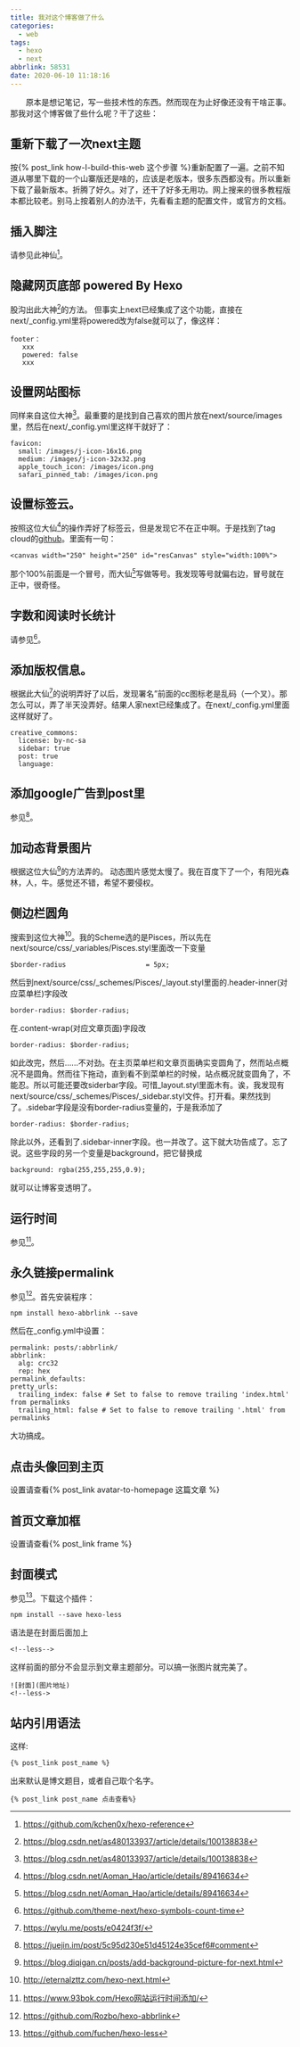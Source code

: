 ```yaml
---
title: 我对这个博客做了什么
categories:
  - web
tags:
  - hexo
  - next
abbrlink: 58531
date: 2020-06-10 11:18:16
---
```


&emsp;&emsp;原本是想记笔记，写一些技术性的东西。然而现在为止好像还没有干啥正事。那我对这个博客做了些什么呢？干了这些：
<!-- more -->

## 重新下载了一次next主题
按{% post_link how-I-build-this-web 这个步骤 %}重新配置了一遍。之前不知道从哪里下载的一个山寨版还是啥的，应该是老版本，很多东西都没有。所以重新下载了最新版本。折腾了好久。对了，还干了好多无用功。网上搜来的很多教程版本都比较老。别马上按着别人的办法干，先看看主题的配置文件，或官方的文档。

## 插入脚注
请参见此神仙[^1]。 

## 隐藏网页底部 powered By Hexo
股沟出此大神[^2]的方法。
但事实上next已经集成了这个功能，直接在next/_config.yml里将powered改为false就可以了，像这样：
```
footer：
   xxx
   powered: false
   xxx
```

## 设置网站图标
同样来自这位大神[^2]。最重要的是找到自己喜欢的图片放在next/source/images里，然后在next/_config.yml里这样干就好了：
```
favicon:
  small: /images/j-icon-16x16.png
  medium: /images/j-icon-32x32.png
  apple_touch_icon: /images/icon.png
  safari_pinned_tab: /images/icon.png

```

## 设置标签云。
按照这位大仙[^3]的操作弄好了标签云，但是发现它不在正中啊。于是找到了tag cloud的[github](https://github.com/MikeCoder/hexo-tag-cloud)。里面有一句：
```
<canvas width="250" height="250" id="resCanvas" style="width:100%">
```
那个100%前面是一个冒号，而大仙[^3]写做等号。我发现等号就偏右边，冒号就在正中，很奇怪。

## 字数和阅读时长统计
请参见[^4]。

## 添加版权信息。
根据此大仙[^5]的说明弄好了以后，发现署名”前面的cc图标老是乱码（一个叉）。那怎么可以，弄了半天没弄好。结果人家next已经集成了。在next/_config.yml里面这样就好了。
```
creative_commons:
  license: by-nc-sa
  sidebar: true
  post: true
  language:
```

## 添加google广告到post里
参见[^6]。

## 加动态背景图片
根据这位大仙[^7]的方法弄的。
动态图片感觉太慢了。我在百度下了一个，有阳光森林，人，牛。感觉还不错，希望不要侵权。

## 侧边栏圆角
搜索到这位大神[^8]。我的Scheme选的是Pisces，所以先在next/source/css/_variables/Pisces.styl里面改一下变量
```
$border-radius                    = 5px;
```
然后到next/source/css/_schemes/Pisces/_layout.styl里面的.header-inner(对应菜单栏)字段改
```
border-radius: $border-radius;
```
在.content-wrap(对应文章页面)字段改
```
border-radius: $border-radius;
```
如此改完，然后......不对劲。在主页菜单栏和文章页面确实变圆角了，然而站点概况不是圆角。然而往下拖动，直到看不到菜单栏的时候，站点概况就变圆角了，不能忍。所以可能还要改siderbar字段。可惜_layout.styl里面木有。诶，我发现有next/source/css/_schemes/Pisces/_sidebar.styl文件。打开看。果然找到了。.sidebar字段是没有border-radius变量的，于是我添加了
```
border-radius: $border-radius;
```
除此以外，还看到了.sidebar-inner字段。也一并改了。这下就大功告成了。忘了说。这些字段的另一个变量是background，把它替换成
```
background: rgba(255,255,255,0.9);
```
就可以让博客变透明了。
## 运行时间
参见[^9]。
## 永久链接permalink
参见[^10]。首先安装程序：
```
npm install hexo-abbrlink --save
```
然后在_config.yml中设置：
```
permalink: posts/:abbrlink/
abbrlink:
  alg: crc32
  rep: hex
permalink_defaults:
pretty_urls:
  trailing_index: false # Set to false to remove trailing 'index.html' from permalinks
  trailing_html: false # Set to false to remove trailing '.html' from permalinks
```
大功搞成。

## 点击头像回到主页
设置请查看{% post_link avatar-to-homepage 这篇文章 %}

## 首页文章加框

设置请查看{% post_link frame %}

## 封面模式
参见[^11]。下载这个插件：
```
npm install --save hexo-less
```
语法是在封面后面加上
```
<!--less-->
```
这样前面的部分不会显示到文章主题部分。可以搞一张图片就完美了。
```
![封面](图片地址)
<!--less->
```

## 站内引用语法
这样:
```
{% post_link post_name %}
```
出来默认是博文题目，或者自己取个名字。
```
{% post_link post_name 点击查看%}
```


 [^1]:https://github.com/kchen0x/hexo-reference
 [^2]:https://blog.csdn.net/as480133937/article/details/100138838
 [^3]:https://blog.csdn.net/Aoman_Hao/article/details/89416634
 [^4]:https://github.com/theme-next/hexo-symbols-count-time
 [^5]:https://wylu.me/posts/e0424f3f/
 [^6]:https://juejin.im/post/5c95d230e51d45124e35cef6#comment
 [^7]:https://blog.diqigan.cn/posts/add-background-picture-for-next.html 
 [^8]:http://eternalzttz.com/hexo-next.html
 [^9]:https://www.93bok.com/Hexo网站运行时间添加/
[^10]:https://github.com/Rozbo/hexo-abbrlink
[^11]:https://github.com/fuchen/hexo-less
